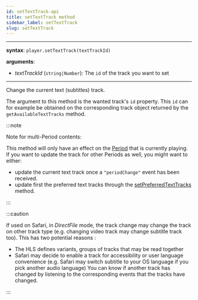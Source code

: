 ```yaml
---
id: setTextTrack-api
title: setTextTrack method
sidebar_label: setTextTrack
slug: setTextTrack
---
```


---

**syntax**: `player.setTextTrack(textTrackId)`

**arguments**:

- _textTrackId_ (`string|Number`): The `id` of the track you want to set

---

Change the current text (subtitles) track.

The argument to this method is the wanted track's `id` property. This `id` can
for example be obtained on the corresponding track object returned by the
`getAvailableTextTracks` method.

:::note

Note for multi-Period contents:

This method will only have an effect on the [Period](../../glossary.md#period) that is
currently playing.
If you want to update the track for other Periods as well, you might want to
either:

- update the current text track once a `"periodChange"` event has been
  received.
- update first the preferred text tracks through the
  [setPreferredTextTracks](./setPreferredTextTracks.md) method.

:::

:::caution

If used on Safari, in _DirectFile_ mode, the track change may change
the track on other track type (e.g. changing video track may change subtitle
track too).
This has two potential reasons :

- The HLS defines variants, groups of tracks that may be read together
- Safari may decide to enable a track for accessibility or user language
  convenience (e.g. Safari may switch subtitle to your OS language if you pick
  another audio language)
  You can know if another track has changed by listening to the corresponding
  events that the tracks have changed.

:::
